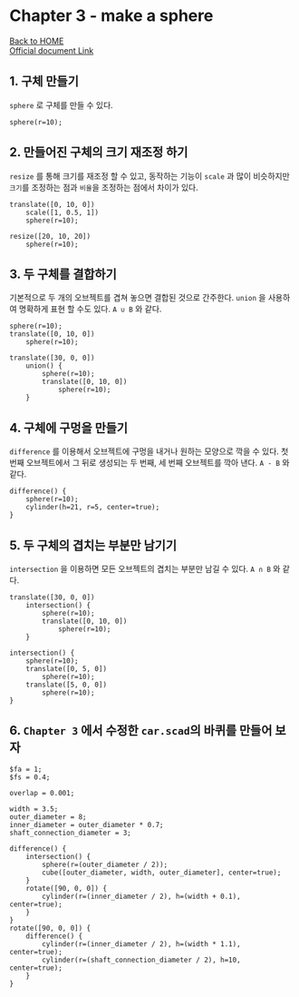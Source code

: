 # Chapter 3 - make a sphere

[Back to HOME](../README.md)<br>
[Official document Link](https://en.wikibooks.org/wiki/OpenSCAD_Tutorial/Chapter_3)

## 1. 구체 만들기

`sphere` 로 구체를 만들 수 있다.

```openscad
sphere(r=10);
```

## 2. 만들어진 구체의 크기 재조정 하기

`resize` 를 통해 크기를 재조정 할 수 있고, 동작하는 기능이 `scale` 과 많이 비슷하지만 `크기`를 조정하는 점과 `비율`을 조정하는 점에서 차이가 있다.

```openscad
translate([0, 10, 0])
    scale([1, 0.5, 1])
    sphere(r=10);

resize([20, 10, 20])
    sphere(r=10);
```

## 3. 두 구체를 결합하기

기본적으로 두 개의 오브젝트를 겹쳐 놓으면 결합된 것으로 간주한다. `union` 을 사용하여 명확하게 표현 할 수도 있다. `A ∪ B` 와 같다.

```openscad
sphere(r=10);
translate([0, 10, 0])
    sphere(r=10);

translate([30, 0, 0])
    union() {
        sphere(r=10);
        translate([0, 10, 0])
            sphere(r=10);
    }
```

## 4. 구체에 구멍을 만들기

`difference` 를 이용해서 오브젝트에 구멍을 내거나 원하는 모양으로 깍을 수 있다. 첫 번째 오브젝트에서 그 뒤로 생성되는 두 번째, 세 번째 오브젝트를 깍아 낸다. `A - B` 와 같다.

```openscad
difference() {
    sphere(r=10);
    cylinder(h=21, r=5, center=true);
}
```

## 5. 두 구체의 겹치는 부분만 남기기

`intersection` 을 이용하면 모든 오브젝트의 겹치는 부분만 남길 수 있다. `A ∩ B` 와 같다.

```openscad
translate([30, 0, 0])
    intersection() {
        sphere(r=10);
        translate([0, 10, 0])
            sphere(r=10);
    }

intersection() {
    sphere(r=10);
    translate([0, 5, 0])
        sphere(r=10);
    translate([5, 0, 0])
        sphere(r=10);
}
```

## 6. `Chapter 3` 에서 수정한 `car.scad`의 바퀴를 만들어 보자

```openscad
$fa = 1;
$fs = 0.4;

overlap = 0.001;

width = 3.5;
outer_diameter = 8;
inner_diameter = outer_diameter * 0.7;
shaft_connection_diameter = 3;

difference() {
    intersection() {
        sphere(r=(outer_diameter / 2));
        cube([outer_diameter, width, outer_diameter], center=true);
    }
    rotate([90, 0, 0]) {
        cylinder(r=(inner_diameter / 2), h=(width + 0.1), center=true);
    }
}
rotate([90, 0, 0]) {
    difference() {
        cylinder(r=(inner_diameter / 2), h=(width * 1.1), center=true);
        cylinder(r=(shaft_connection_diameter / 2), h=10, center=true);
    }
}
```
